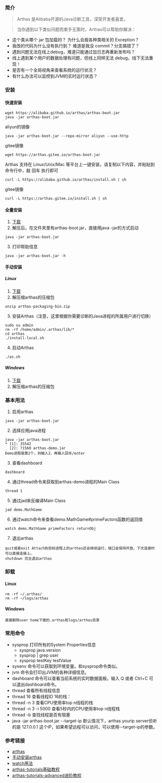 ### 简介
> Arthas 是Alibaba开源的Java诊断工具，深受开发者喜爱。

> 当你遇到以下类似问题而束手无策时，Arthas可以帮助你解决：

- 这个类从哪个 jar 包加载的？ 为什么会报各种类相关的 Exception？
- 我改的代码为什么没有执行到？
难道是我没 commit？分支搞错了？
- 遇到问题无法在线上debug，难道只能通过加日志再重新发布吗？
- 线上遇到某个用户的数据处理有问题，但线上同样无法 debug，线下无法重现！
- 是否有一个全局视角来查看系统的运行状况？
- 有什么办法可以监控到JVM的实时运行状态？

### 安装
#### 快速安装

```
wget https://alibaba.github.io/arthas/arthas-boot.jar
java -jar arthas-boot.jar
```
aliyun的镜像

```
java -jar arthas-boot.jar --repo-mirror aliyun --use-http
```
gitee镜像

```
wget https://arthas.gitee.io/arthas-boot.jar
```
Arthas 支持在 Linux/Unix/Mac 等平台上一键安装，请复制以下内容，并粘贴到命令行中，敲 回车 执行即可

```
curl -L https://alibaba.github.io/arthas/install.sh | sh
```
gitee镜像

```
curl -L https://arthas.gitee.io/install.sh | sh
```


#### 全量安装
1. [下载](http://repository.sonatype.org/service/local/artifact/maven/redirect?r=central-proxy&g=com.taobao.arthas&a=arthas-packaging&e=zip&c=bin&v=LATEST)
2. 解压后，在文件夹里有arthas-boot.jar，直接用java -jar的方式启动

```
java -jar arthas-boot.jar
```

3. 打印帮助信息

```
java -jar arthas-boot.jar -h
```

#### 手动安装
##### Linux
1. [下载](https://maven.aliyun.com/repository/public/com/taobao/arthas/arthas-packaging/3.x.x/arthas-packaging-3.x.x-bin.zip)
2. 解压缩arthas的压缩包
```
unzip arthas-packaging-bin.zip
```
3. 安装Arthas（注意，这里根据你需要诊断的Java进程的所属用户进行切换）
```
sudo su admin
rm -rf /home/admin/.arthas/lib/*
cd arthas
./install-local.sh
```
4. 启动Arthas
```
./as.sh
```
##### Windows
1. [下载](https://maven.aliyun.com/repository/public/com/taobao/arthas/arthas-packaging/3.x.x/arthas-packaging-3.x.x-bin.zip)
2. 解压缩arthas的压缩包

### 基本用法
1. 启用arthas

```
java -jar arthas-boot.jar
```

2. 选择应用java进程

```
java -jar arthas-boot.jar
* [1]: 35542
  [2]: 71560 arthas-demo.jar
Demo进程是第2个，则输入2，再输入回车/enter
```

3. 查看dashboard

```
dashboard
```

4. 通过thread命令来获取到arthas-demo进程的Main Class

```
thread 1
```

5. 通过jad来反编译Main Class

```
jad demo.MathGame
```

6. 通过watch命令来查看demo.MathGame#primeFactors函数的返回值

```
watch demo.MathGame primeFactors returnObj
```

7.  退出arthas

```
quit或者exit Attach到目标进程上的arthas还会继续运行，端口会保持开放，下次连接时可以直接连接上。
shutdown 完全退出arthas
```

### 卸载
#### Linux

```
rm -rf ~/.arthas/
rm -rf ~/logs/arthas
```

#### Windows

```
直接删除user home下面的.arthas和logs/arthas目录
```

### 常用命令
- sysprop 打印所有的System Properties信息
    - sysprop java.version
    - sysprop | grep user
    - sysprop testKey testValue
- sysenv 命令可以获取到环境变量。和sysprop命令类似。
- jvm 命令会打印出JVM的各种详细信息。
- dashboard 命令可以查看当前系统的实时数据面板。输入 Q 或者 Ctrl+C 可以退出dashboard命令。
- thread 查看所有线程信息 
- thread 16 查看线程ID 16的栈：
- thread -n 3 查看CPU使用率top n线程的栈
- thread -n 3 -i 5000 查看5秒内的CPU使用率top n线程栈
- thread -b 查找线程是否有阻塞
- java -jar arthas-boot.jar --target-ip 默认情况下，arthas yourip server侦听的是 127.0.0.1 这个IP，如果希望远程可以访问，可以使用--target-ip的参数。

### 参考链接
- [arthas](https://alibaba.github.io/arthas/index.html)
- [手动安装arthas](https://alibaba.github.io/arthas/manual-install.html)
- [watch用法](https://alibaba.github.io/arthas/watch.html)
- [arthas-tutorials基础教程](https://alibaba.github.io/arthas/arthas-tutorials?language=cn)
- [arthas-tutorials-advanced进阶教程](https://alibaba.github.io/arthas/arthas-tutorials?language=cn&id=arthas-advanced)